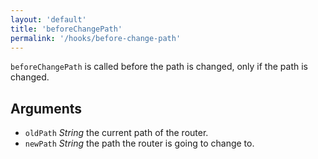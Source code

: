 ```yaml
---
layout: 'default'
title: 'beforeChangePath'
permalink: '/hooks/before-change-path'
---
```

`beforeChangePath` is called before the path is changed, only if the path is changed.

## Arguments

 - `oldPath` _String_ the current path of the router.
 - `newPath` _String_ the path the router is going to change to.
